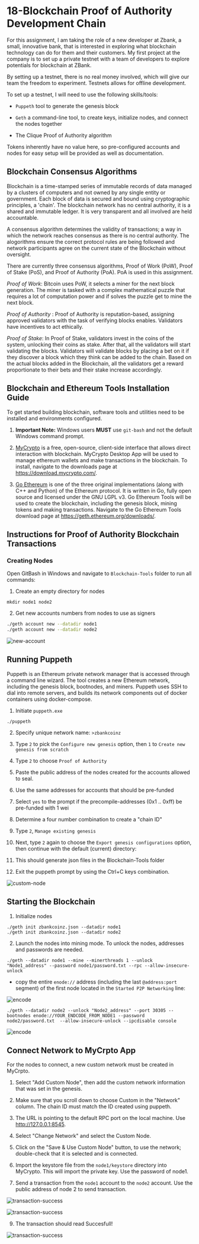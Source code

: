 # 18-Blockchain Proof of Authority Development Chain

For this assignment, I am taking the role of a new developer at Zbank, a small, innovative bank, that is interested in exploring what blockchain technology can do for them and their customers. My first project at the company is to set up a private testnet with a team of developers to explore potentials for blockchain at ZBank.

By setting up a testnet, there is no real money involved, which will give our team the freedom to experiment. Testnets allows for offline development. 

To set up a testnet, I will need to use the following skills/tools:

- `Puppeth` tool to generate the genesis block

- `Geth` a command-line tool, to create keys, initialize nodes, and connect the nodes together

- The Clique Proof of Authority algorithm

Tokens inherently have no value here, so pre-configured accounts and nodes for easy setup will be provided as well as documentation.

## Blockchain Consensus Algorithms

Blockchain is a time-stamped series of immutable records of data managed by a clusters of computers and not owned by any single entity or government. Each block of data is secured and bound using cryptographic principles, a 'chain'.  The blockchain network has no central authority, it is a shared and immutable ledger. It is very transparent and all involved are held accountable.

A consensus algorithm determines the validity of transactions; a way in which the network reaches consensus as there is no central authority. The alogorithms ensure the correct protocol rules are being followed and network participants agree on the current state of the Blockchain without oversight. 

There are currently three consensus algorithms, Proof of Work (PoW), Proof of Stake (PoS), and Proof of Authority (PoA). PoA is used in this assignment. 

*Proof of Work*: Bitcoin uses PoW, it selects a miner for the next block generation. The miner is tasked with a complex mathematical puzzle that requires a lot of computation power and if solves the puzzle get to mine the next block. 

*Proof of Authority* : Proof of Authority is reputation-based, assigning approved validators with the task of verifying blocks enables. Validators have incentives to act ethically. 

*Proof of Stake*: In Proof of Stake, validators invest in the coins of the system, unlocking their coins as stake. After that, all the validators will start validating the blocks. Validators will validate blocks by placing a bet on it if they discover a block which they think can be added to the chain. Based on the actual blocks added in the Blockchain, all the validators get a reward proportionate to their bets and their stake increase accordingly.


## Blockchain and Ethereum Tools Installation Guide

To get started building blockchain, software tools and utilities need to be installed and environments configured. 

1. **Important Note:** Windows users **MUST** use `git-bash` and not the default Windows command prompt. 

2. [MyCrypto](https://www.mycrypto.com/) is a free, open-source, client-side interface that allows direct interaction with blockchain. MyCrypto Desktop App will be used to manage ethereum wallets and make transactions in the blockchain. To install, navigate to the downloads page at https://download.mycrypto.com/. 

3. [Go Ethereum](https://geth.ethereum.org/) is one of the three original implementations (along with C++ and Python) of the Ethereum protocol. It is written in Go, fully open source and licensed under the GNU LGPL v3. Go Ethereum Tools will be used to create the blockchain, including the genesis block, mining tokens and making transactions. Navigate to the Go Ethereum Tools download page at https://geth.ethereum.org/downloads/. 

##  Instructions for Proof of Authority Blockchain Transactions

###  Creating Nodes

Open GitBash in Windows and navigate to `Blockchain-Tools` folder to run all commands: 

1. Create an empty directory for nodes 
```
mkdir node1 node2
```
2. Get new accounts numbers from nodes to use as signers
```bash
./geth account new --datadir node1
./geth account new --datadir node2
```
![new-account](screenshots/node_creation.png)

## Running Puppeth

Puppeth is an Ethereum private network manager that is accessed through a command line wizard. The tool creates a new Ethereum network, including the genesis block, bootnodes, and miners. Puppeth uses SSH to dial into remote servers, and builds its network components out of docker containers using docker-compose.

1. Initiate `puppeth.exe`
  ```
  ./puppeth
  ```
2. Specify unique network name: `>zbankcoinz`

3. Type `2` to pick the `Configure new genesis` option, then `1` to `Create new genesis from scratch`

4. Type `2` to choose `Proof of Authority` 

5. Paste the public address of the nodes created for the accounts allowed to seal. 

6. Use the same addresses for accounts that should be pre-funded 

7. Select `yes` to the prompt if the precompile-addresses (0x1 .. 0xff) be pre-funded with 1 wei

8. Determine a four number combination to create a "chain ID"

9. Type `2`, `Manage existing genesis` 

10. Next, type `2` again to choose the `Export genesis configurations` option, then continue with the default (current) directory:

11. This should generate json files in the Blockchain-Tools folder

12. Exit the puppeth prompt by using the Ctrl+C keys combination.

![custom-node](screenshots/puppeth.png)

## Starting the Blockchain

1. Initialize nodes
```
./geth init zbankcoinz.json --datadir node1
./geth init zbankcoinz.json --datadir node2
```

2. Launch the nodes into mining mode. To unlock the nodes, addresses and passwords are needed. 
```
./geth --datadir node1 --mine --minerthreads 1 --unlock "Node1_address" --password node1/password.txt --rpc --allow-insecure-unlock
```
-  copy the entire `enode://` address (including the last `@address:port` segment) of the first node located in the `Started P2P Networking` line:

![encode](/node1_unlock.png)

```
./geth --datadir node2 --unlock "Node2_address" --port 30305 --bootnodes enode://YOUR_ENDCODE_FROM_NODE1 --password node2/password.txt  --allow-insecure-unlock --ipcdisable console
```

![encode](screenshots/node2_unlock.png)


## Connect Network to MyCrpto App

For the nodes to connect, a new custom network must be created in MyCrpto. 

1. Select "Add Custom Node", then add the custom network information that was set in the genesis.

2. Make sure that you scroll down to choose Custom in the "Network" column. The chain ID must match the ID created using puppeth. 

4. The URL is pointing to the default RPC port on the local machine. Use http://127.0.0.1:8545.

5. Select "Change Network" and select the Custom Node. 

6. Click on the "Save & Use Custom Node" button, to use the network; double-check that it is selected and is connected.

7. Import the keystore file from the `node1/keystore` directory into MyCrypto. This will import the private key. Use the password of node1. 

8. Send a transaction from the `node1` account to the `node2` account. Use the public address of node 2 to send transaction. 

![transaction-success](screenshots/send_trxn.png)

![transaction-success](screenshots/trxn_confirm.png)

9. The transaction should read Succesfull! 

![transaction-success](screenshots/trxn_status.png)




